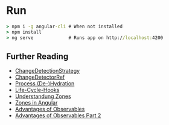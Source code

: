 # Run

```cmd
> npm i -g angular-cli # When not installed
> npm install
> ng serve             # Runs app on http://localhost:4200
```

## Further Reading

- [ChangeDetectionStrategy](https://angular.io/docs/ts/latest/api/core/ChangeDetectionStrategy-enum.html)
- [ChangeDetectorRef](https://angular.io/docs/js/latest/api/core/ChangeDetectorRef-class.html)
- [Process (De-)Hydration](https://github.com/m00s/angular2features#view-lifecycle-hydration-and-dehydration)
- [Life-Cycle-Hooks](https://angular.io/docs/ts/latest/guide/lifecycle-hooks.html)
- [Understandung Zones](http://blog.thoughtram.io/angular/2016/01/22/understanding-zones.html)
- [Zones in Angular](http://blog.thoughtram.io/angular/2016/02/01/zones-in-angular-2.html)
- [Advantages of Observables](http://blog.thoughtram.io/angular/2016/01/06/taking-advantage-of-observables-in-angular2.html)
- [Advantages of Observables Part 2](http://blog.thoughtram.io/angular/2016/01/07/taking-advantage-of-observables-in-angular2-pt2.html)
